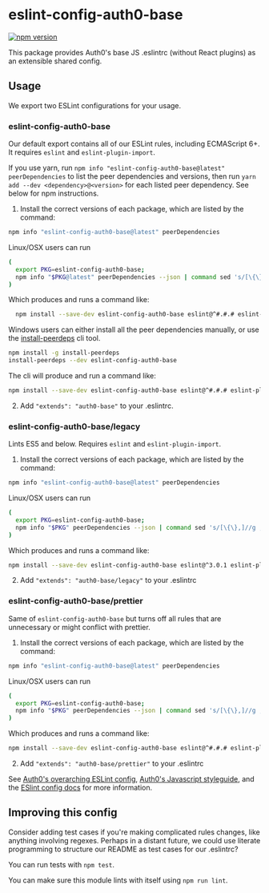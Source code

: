 # eslint-config-auth0-base

[![npm version](https://badge.fury.io/js/eslint-config-auth0-base.svg)](http://badge.fury.io/js/eslint-config-auth0-base)

This package provides Auth0's base JS .eslintrc (without React plugins) as an extensible shared config.

## Usage

We export two ESLint configurations for your usage.

### eslint-config-auth0-base

Our default export contains all of our ESLint rules, including ECMAScript 6+. It requires `eslint` and `eslint-plugin-import`.

If you use yarn, run `npm info "eslint-config-auth0-base@latest" peerDependencies` to list the peer dependencies and versions, then run `yarn add --dev <dependency>@<version>` for each listed peer dependency. See below for npm instructions.

1. Install the correct versions of each package, which are listed by the command:

  ```sh
  npm info "eslint-config-auth0-base@latest" peerDependencies
  ```

  Linux/OSX users can run
  ```sh
  (
    export PKG=eslint-config-auth0-base;
    npm info "$PKG@latest" peerDependencies --json | command sed 's/[\{\},]//g ; s/: /@/g' | xargs npm install --save-dev "$PKG@latest"
  )
  ```

  Which produces and runs a command like:

  ```sh
    npm install --save-dev eslint-config-auth0-base eslint@^#.#.# eslint-plugin-import@^#.#.#
  ```

  Windows users can either install all the peer dependencies manually, or use the [install-peerdeps](https://github.com/nathanhleung/install-peerdeps) cli tool.

  ```sh
  npm install -g install-peerdeps
  install-peerdeps --dev eslint-config-auth0-base
  ```

  The cli will produce and run a command like:

  ```sh
  npm install --save-dev eslint-config-auth0-base eslint@^#.#.# eslint-plugin-import@^#.#.#
  ```

2. Add `"extends": "auth0-base"` to your .eslintrc.

### eslint-config-auth0-base/legacy

Lints ES5 and below. Requires `eslint` and `eslint-plugin-import`.

1. Install the correct versions of each package, which are listed by the command:

  ```sh
  npm info "eslint-config-auth0-base@latest" peerDependencies
  ```

  Linux/OSX users can run
  ```sh
  (
    export PKG=eslint-config-auth0-base;
    npm info "$PKG" peerDependencies --json | command sed 's/[\{\},]//g ; s/: /@/g' | xargs npm install --save-dev "$PKG"
  )
  ```

  Which produces and runs a command like:

  ```sh
  npm install --save-dev eslint-config-auth0-base eslint@^3.0.1 eslint-plugin-import@^1.10.3
  ```

2. Add `"extends": "auth0-base/legacy"` to your .eslintrc

### eslint-config-auth0-base/prettier

Same of `eslint-config-auth0-base` but turns off all rules that are unnecessary or might conflict with prettier.

1. Install the correct versions of each package, which are listed by the command:

  ```sh
  npm info "eslint-config-auth0-base@latest" peerDependencies
  ```

  Linux/OSX users can run
  ```sh
  (
    export PKG=eslint-config-auth0-base;
    npm info "$PKG" peerDependencies --json | command sed 's/[\{\},]//g ; s/: /@/g' | xargs npm install --save-dev "$PKG"
  )
  ```

  Which produces and runs a command like:

  ```sh
  npm install --save-dev eslint-config-auth0-base eslint@^#.#.# eslint-plugin-import@^#.#.#
  ```

2. Add `"extends": "auth0-base/prettier"` to your .eslintrc

See [Auth0's overarching ESLint config](https://npmjs.com/eslint-config-auth0), [Auth0's Javascript styleguide](https://github.com/auth0/javascript), and the [ESlint config docs](http://eslint.org/docs/user-guide/configuring#extending-configuration-files) for more information.

## Improving this config

Consider adding test cases if you're making complicated rules changes, like anything involving regexes. Perhaps in a distant future, we could use literate programming to structure our README as test cases for our .eslintrc?

You can run tests with `npm test`.

You can make sure this module lints with itself using `npm run lint`.
